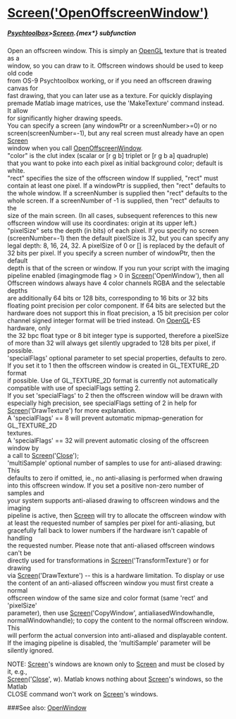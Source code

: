 # [Screen('OpenOffscreenWindow')](Screen-OpenOffscreenWindow) 
##### [Psychtoolbox](Psychtoolbox)>[Screen](Screen).{mex*} subfunction


Open an offscreen window. This is simply an [OpenGL](OpenGL) texture that is treated as a  
window, so you can draw to it. Offscreen windows should be used to keep old code  
from OS-9 Psychtoolbox working, or if you need an offscreen drawing canvas for  
fast drawing, that you can later use as a texture. For quickly displaying  
premade Matlab image matrices, use the 'MakeTexture' command instead. It allow  
for significantly higher drawing speeds.  
You can specify a screen (any windowPtr or a screenNumber\>=0) or no  
screen(screenNumber=-1), but any real screen must already have an open [Screen](Screen)  
window when you call [OpenOffscreenWindow](OpenOffscreenWindow).  
"color" is the clut index (scalar or [r g b] triplet or [r g b a] quadruple)  
that you want to poke into each pixel as initial background color; default is  
white.  
"rect" specifies the size of the offscreen window If supplied, "rect" must  
contain at least one pixel. If a windowPtr is supplied, then "rect" defaults to  
the whole window. If a screenNumber is supplied then "rect" defaults to the  
whole screen. If a screenNumber of -1 is supplied, then "rect" defaults to the  
size of the main screen. (In all cases, subsequent references to this new  
offscreen window will use its coordinates: origin at its upper left.)  
"pixelSize" sets the depth (in bits) of each pixel. If you specify no screen  
(screenNumber=-1) then the default pixelSize is 32, but you can specify any  
legal depth: 8, 16, 24, 32. A pixelSize of 0 or [] is replaced by the default of  
32 bits per pixel. If you specify a screen number of windowPtr, then the default  
depth is that of the screen or window. If you run your script with the imaging  
pipeline enabled (imagingmode flag \> 0 in [Screen](Screen)('OpenWindow'), then all  
Offscreen windows always have 4 color channels RGBA and the selectable depths  
are additionally 64 bits or 128 bits, corresponding to 16 bits or 32 bits  
floating point precision per color component. If 64 bits are selected but the  
hardware does not support this in float precision, a 15 bit precision per color  
channel signed integer format will be tried instead. On [OpenGL](OpenGL)-ES hardware, only  
the 32 bpc float type or 8 bit integer type is supported, therefore a pixelSize  
of more than 32 will always get silently upgraded to 128 bits per pixel, if  
possible.  
'specialFlags' optional parameter to set special properties, defaults to zero.  
If you set it to 1 then the offscreen window is created in GL\_TEXTURE\_2D format  
if possible. Use of GL\_TEXTURE\_2D format is currently not automatically  
compatible with use of specialFlags setting 2.  
If you set 'specialFlags' to 2 then the offscreen window will be drawn with  
especially high precision, see specialFlags setting of 2 in help for  
[Screen](Screen)('DrawTexture') for more explanation.  
A 'specialFlags' == 8 will prevent automatic mipmap-generation for GL\_TEXTURE\_2D  
textures.  
A 'specialFlags' == 32 will prevent automatic closing of the offscreen window by  
a call to [Screen](Screen)('[Close](Close)');  
'multiSample' optional number of samples to use for anti-aliased drawing: This  
defaults to zero if omitted, ie., no anti-aliasing is performed when drawing  
into this offscreen window. If you set a positive non-zero number of samples and  
your system supports anti-aliased drawing to offscreen windows and the imaging  
pipeline is active, then [Screen](Screen) will try to allocate the offscreen window with  
at least the requested number of samples per pixel for anti-aliasing, but  
gracefully fall back to lower numbers if the hardware isn't capable of handling  
the requested number. Please note that anti-aliased offscreen windows can't be  
directly used for transformations in [Screen](Screen)('TransformTexture') or for drawing  
via [Screen](Screen)('DrawTexture') -- this is a hardware limitation. To display or use  
the content of an anti-aliased offscreen window you must first create a normal  
offscreen window of the same size and color format (same 'rect' and 'pixelSize'  
parameter), then use [Screen](Screen)('CopyWindow', antialiasedWindowhandle,  
normalWindowhandle); to copy the content to the normal offscreen window. This  
will perform the actual conversion into anti-aliased and displayable content.  
If the imaging pipeline is disabled, the 'multiSample' parameter will be  
silently ignored.  
  
NOTE: [Screen](Screen)'s windows are known only to [Screen](Screen) and must be closed by it, e.g.,  
[Screen](Screen)('[Close](Close)', w). Matlab knows nothing about [Screen](Screen)'s windows, so the Matlab  
CLOSE command won't work on [Screen](Screen)'s windows.   


###See also:
[OpenWindow](Screen-OpenWindow)
